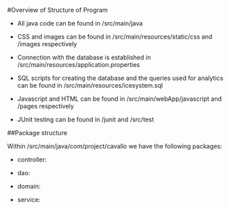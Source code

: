 #Overview of Structure of Program

- All java code can be found in /src/main/java

- CSS and images can be found in /src/main/resources/static/css and /images respectively

- Connection with the database is established in /src/main/resources/application.properties

- SQL scripts for creating the database and the queries used for analytics can be found in /src/main/resources/icesystem.sql

- Javascript and HTML can be found in /src/main/webApp/javascript and /pages respectively

- JUnit testing can be found in /junit and /src/test

##Package structure

Within /src/main/java/com/project/cavallo we have the following packages:

- controller:

- dao: 

- domain: 

- service: 